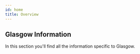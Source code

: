 ```yaml
---
id: home
title: Overview
---
```


## Glasgow Information

In this section you'll find all the information specific to Glasgow.
